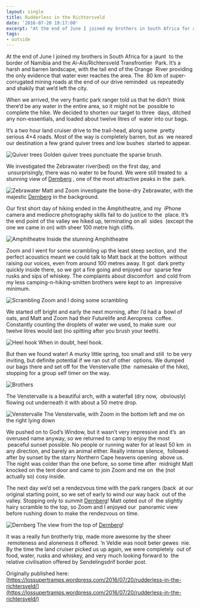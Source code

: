 ```yaml
---
layout: single
title: Rudderless in the Richtersveld
date: '2016-07-20 19:17:00'
excerpt: "At the end of June I joined my brothers in South Africa for a jaunt to the border of Namibia and the |Ai-|Ais/Richtersveld Transfrontier Park. It’s a harsh and barren landscape, with the tail end of the Orange River providing the only evidence that water ever reaches the area."
tags:
- outside
---
```


At the end of June I joined my brothers in South Africa for a jaunt  to the border of Namibia and the Ai-Ais/Richtersveld Transfrontier  Park. It’s a harsh and barren landscape, with the tail end of the Orange  River providing the only evidence that water ever reaches the area. The  80 km of super-corrugated mining roads at the end of our drive reminded  us repeatedly and shakily that we’d left the city.

When we arrived, the very frantic park ranger told us that he didn’t  think there’d be any water in the entire area, so it might not be  possible to complete the hike. We decided to shorten our target to three  days, ditched any non-essentials, and loaded about twelve litres of  water into our bags.

It’s a two hour land cruiser drive to the trail-head, along some  pretty serious 4×4 roads. Most of the way is completely barren, but as  we neared our destination a few grand quiver trees and low bushes  started to appear.

![Quiver trees][r1]
Golden quiver trees punctuate the sparse brush.

We investigated the Zebrawater river(bed) on the first day, and  unsurprisingly, there was no water to be found. We were still treated to  a stunning view of [Dernberg](https://en.wikipedia.org/wiki/Dernberg) , one of the most attractive peaks in the  park.

![Zebrawater][r2]
Matt and Zoom investigate the bone-dry Zebrawater, with the majestic [Dernberg](https://en.wikipedia.org/wiki/Dernberg)  in the background.

Our first short day of hiking ended in the Amphitheatre, and my  iPhone camera and mediocre photography skills fail to do justice to the  place. It’s the end point of the valley we hiked up, terminating on all  sides  (except the one we came in on) with sheer 100 metre high cliffs.

![Amphitheatre][r3]
Inside the stunning Amphitheatre

Zoom and I went for some scrambling up the least steep section, and  the perfect acoustics meant we could talk to Matt back at the bottom  without raising our voices, even from around 100 metres away. It got  dark pretty quickly inside there, so we got a fire going and enjoyed our  sparse few rusks and sips of whiskey. The complaints about discomfort  and cold from my less camping-n-hiking-smitten brothers were kept to an  impressive minimum.

![Scrambling][r4]
Zoom and I doing some scrambling

We started off bright and early the next morning, after I’d had a  bowl of oats, and Matt and Zoom had their Futurelife and Aeropress  coffee. Constantly counting the droplets of water we used, to make sure  our twelve litres would last (no spitting after you brush your teeth).

![Heel hook][r5]
When in doubt, heel hook.

But then we found water! A murky little spring, too small and still  to be very inviting, but definite potential if we ran out of other  options. We dumped our bags there and set off for the Venstervalle (the  namesake of the hike), stopping for a group self timer on the way.

![Brothers][r6]

The Venstervalle is a beautiful arch, with a waterfall (dry now,  obviously) flowing out underneath it with about a 50 metre drop.

![Venstervalle][r7]
The Venstervalle, with Zoom in the bottom left and me on the right lying down

We pushed on to God’s Window, but it wasn’t very impressive and it’s  an overused name anyway, so we returned to camp to enjoy the most  peaceful sunset possible. No people or running water for at least 50 km  in any direction, and barely an animal either. Really intense silence,  followed after by sunset by the starry Northern Cape heavens opening  above us. The night was colder than the one before, so some time after  midnight Matt knocked on the tent door and came to join Zoom and me on  the (not actually so) cosy inside.

The next day we’d set a rendezvous time with the park rangers (back  at our original starting point, so we set of early to wind our way back  out of the valley. Stopping only to summit [Dernberg](https://en.wikipedia.org/wiki/Dernberg)! Matt opted out of  the slightly hairy scramble to the top, so Zoom and I enjoyed our  panoramic view before rushing down to make the rendezvous on time.

![Dernberg][r8]
The view from the top of [Dernberg](https://en.wikipedia.org/wiki/Dernberg)!

It was a really fun brotherly trip, made more awesome by the sheer  remoteness and aloneness it offered. ‘n Veldie was nooit beter gewes  nie. By the time the land cruiser picked us up again, we were completely  out of food, water, rusks and whiskey, and very much looking forward to  the relative civilisation offered by Sendelingsdrif border post.

Originally published here: [https://lossupertramps.wordpress.com/2016/07/20/rudderless-in-the-richtersveld/](https://lossupertramps.wordpress.com/2016/07/20/rudderless-in-the-richtersveld/)

[r1]: /assets/images/2016/r1.jpg
[r2]: /assets/images/2016/r2.jpg
[r3]: /assets/images/2016/r3.jpg
[r4]: /assets/images/2016/r4.jpg
[r5]: /assets/images/2016/r5.jpg
[r6]: /assets/images/2016/r6.jpg
[r7]: /assets/images/2016/r7.jpg
[r8]: /assets/images/2016/r8.jpg
